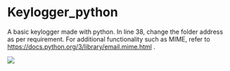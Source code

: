 # Keylogger_python
A basic keylogger made with python.
In line 38, change the folder address as per requirement.
For additional functionality such as MIME, refer to https://docs.python.org/3/library/email.mime.html .

<img src="https://img.shields.io/badge/Python-3.8%2B-blue?style=for-the-badge&logo=python"/>
